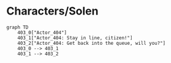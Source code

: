 # Characters/Solen


```mermaid
graph TD
    403_0["Actor_404"]
    403_1["Actor_404: Stay in line, citizen!"]
    403_2["Actor_404: Get back into the queue, will you?"]
    403_0 --> 403_1
    403_1 --> 403_2
```